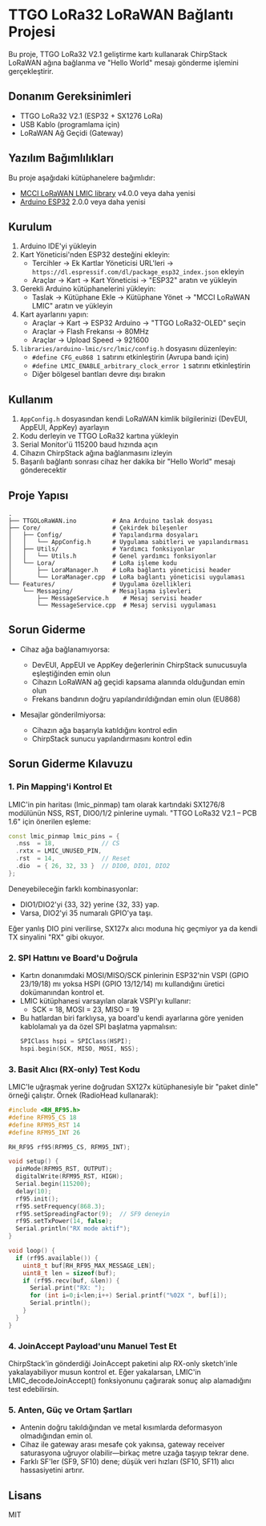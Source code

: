 # TTGO LoRa32 LoRaWAN Bağlantı Projesi

Bu proje, TTGO LoRa32 V2.1 geliştirme kartı kullanarak ChirpStack LoRaWAN ağına bağlanma ve "Hello World" mesajı gönderme işlemini gerçekleştirir.

## Donanım Gereksinimleri

- TTGO LoRa32 V2.1 (ESP32 + SX1276 LoRa)
- USB Kablo (programlama için)
- LoRaWAN Ağ Geçidi (Gateway)

## Yazılım Bağımlılıkları

Bu proje aşağıdaki kütüphanelere bağımlıdır:

- [MCCI LoRaWAN LMIC library](https://github.com/mcci-catena/arduino-lmic) v4.0.0 veya daha yenisi
- [Arduino ESP32](https://github.com/espressif/arduino-esp32) 2.0.0 veya daha yenisi

## Kurulum

1. Arduino IDE'yi yükleyin
2. Kart Yöneticisi'nden ESP32 desteğini ekleyin:
   - Tercihler -> Ek Kartlar Yöneticisi URL'leri -> `https://dl.espressif.com/dl/package_esp32_index.json` ekleyin
   - Araçlar -> Kart -> Kart Yöneticisi -> "ESP32" aratın ve yükleyin
3. Gerekli Arduino kütüphanelerini yükleyin:
   - Taslak -> Kütüphane Ekle -> Kütüphane Yönet -> "MCCI LoRaWAN LMIC" aratın ve yükleyin
4. Kart ayarlarını yapın:
   - Araçlar -> Kart -> ESP32 Arduino -> "TTGO LoRa32-OLED" seçin
   - Araçlar -> Flash Frekansı -> 80MHz
   - Araçlar -> Upload Speed -> 921600
5. `libraries/arduino-lmic/src/lmic/config.h` dosyasını düzenleyin:
   - `#define CFG_eu868 1` satırını etkinleştirin (Avrupa bandı için)
   - `#define LMIC_ENABLE_arbitrary_clock_error 1` satırını etkinleştirin
   - Diğer bölgesel bantları devre dışı bırakın

## Kullanım

1. `AppConfig.h` dosyasından kendi LoRaWAN kimlik bilgilerinizi (DevEUI, AppEUI, AppKey) ayarlayın
2. Kodu derleyin ve TTGO LoRa32 kartına yükleyin
3. Serial Monitor'ü 115200 baud hızında açın
4. Cihazın ChirpStack ağına bağlanmasını izleyin
5. Başarılı bağlantı sonrası cihaz her dakika bir "Hello World" mesajı gönderecektir

## Proje Yapısı

```
.
├── TTGOLoRaWAN.ino          # Ana Arduino taslak dosyası
├── Core/                    # Çekirdek bileşenler
│   ├── Config/              # Yapılandırma dosyaları
│   │   └── AppConfig.h      # Uygulama sabitleri ve yapılandırması
│   ├── Utils/               # Yardımcı fonksiyonlar
│   │   └── Utils.h          # Genel yardımcı fonksiyonlar
│   └── Lora/                # LoRa işleme kodu
│       ├── LoraManager.h    # LoRa bağlantı yöneticisi header
│       └── LoraManager.cpp  # LoRa bağlantı yöneticisi uygulaması
└── Features/                # Uygulama özellikleri
    └── Messaging/           # Mesajlaşma işlevleri
        ├── MessageService.h    # Mesaj servisi header
        └── MessageService.cpp  # Mesaj servisi uygulaması
```

## Sorun Giderme

- Cihaz ağa bağlanamıyorsa:
  - DevEUI, AppEUI ve AppKey değerlerinin ChirpStack sunucusuyla eşleştiğinden emin olun
  - Cihazın LoRaWAN ağ geçidi kapsama alanında olduğundan emin olun
  - Frekans bandının doğru yapılandırıldığından emin olun (EU868)

- Mesajlar gönderilmiyorsa:
  - Cihazın ağa başarıyla katıldığını kontrol edin
  - ChirpStack sunucu yapılandırmasını kontrol edin 

## Sorun Giderme Kılavuzu

### 1. Pin Mapping'i Kontrol Et

LMIC'in pin haritası (lmic_pinmap) tam olarak kartındaki SX1276/8 modülünün NSS, RST, DIO0/1/2 pinlerine uymalı. "TTGO LoRa32 V2.1 – PCB 1.6" için önerilen eşleme:

```cpp
const lmic_pinmap lmic_pins = {
  .nss  = 18,             // CS
  .rxtx = LMIC_UNUSED_PIN,
  .rst  = 14,             // Reset
  .dio  = { 26, 32, 33 }  // DIO0, DIO1, DIO2
};
```

Deneyebileceğin farklı kombinasyonlar:
- DIO1/DIO2'yi {33, 32} yerine {32, 33} yap.
- Varsa, DIO2'yi 35 numaralı GPIO'ya taşı.

Eğer yanlış DIO pini verilirse, SX127x alıcı moduna hiç geçmiyor ya da kendi TX sinyalini "RX" gibi okuyor.

### 2. SPI Hattını ve Board'u Doğrula

- Kartın donanımdaki MOSI/MISO/SCK pinlerinin ESP32'nin VSPI (GPIO 23/19/18) mı yoksa HSPI (GPIO 13/12/14) mı kullandığını üretici dokümanından kontrol et.
- LMIC kütüphanesi varsayılan olarak VSPI'yı kullanır:
  - SCK = 18, MOSI = 23, MISO = 19
- Bu hatlardan biri farklıysa, ya board'u kendi ayarlarına göre yeniden kablolamalı ya da özel SPI başlatma yapmalısın:
  ```cpp
  SPIClass hspi = SPIClass(HSPI); 
  hspi.begin(SCK, MISO, MOSI, NSS);
  ```

### 3. Basit Alıcı (RX-only) Test Kodu

LMIC'le uğraşmak yerine doğrudan SX127x kütüphanesiyle bir "paket dinle" örneği çalıştır. Örnek (RadioHead kullanarak):

```cpp
#include <RH_RF95.h>
#define RFM95_CS 18
#define RFM95_RST 14
#define RFM95_INT 26

RH_RF95 rf95(RFM95_CS, RFM95_INT);

void setup() {
  pinMode(RFM95_RST, OUTPUT);
  digitalWrite(RFM95_RST, HIGH);
  Serial.begin(115200);
  delay(10);
  rf95.init();
  rf95.setFrequency(868.3);
  rf95.setSpreadingFactor(9);  // SF9 deneyin
  rf95.setTxPower(14, false);
  Serial.println("RX mode aktif");
}

void loop() {
  if (rf95.available()) {
    uint8_t buf[RH_RF95_MAX_MESSAGE_LEN];
    uint8_t len = sizeof(buf);
    if (rf95.recv(buf, &len)) {
      Serial.print("RX: ");
      for (int i=0;i<len;i++) Serial.printf("%02X ", buf[i]);
      Serial.println();
    }
  }
}
```

### 4. JoinAccept Payload'unu Manuel Test Et

ChirpStack'in gönderdiği JoinAccept paketini alıp RX-only sketch'inle yakalayabiliyor musun kontrol et. Eğer yakalarsan, LMIC'in LMIC_decodeJoinAccept() fonksiyonunu çağırarak sonuç alıp alamadığını test edebilirsin.

### 5. Anten, Güç ve Ortam Şartları

- Antenin doğru takıldığından ve metal kısımlarda deformasyon olmadığından emin ol.
- Cihaz ile gateway arası mesafe çok yakınsa, gateway receiver saturasyona uğruyor olabilir—birkaç metre uzağa taşıyıp tekrar dene.
- Farklı SF'ler (SF9, SF10) dene; düşük veri hızları (SF10, SF11) alıcı hassasiyetini artırır.

## Lisans

MIT 
